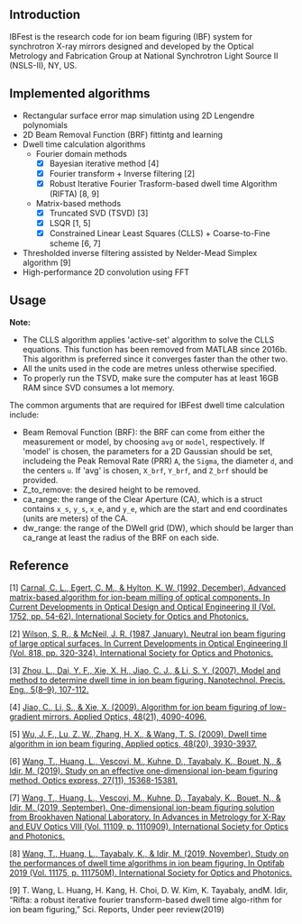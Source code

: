## Introduction
IBFest is the research code for ion beam figuring (IBF) system for synchrotron X-ray mirrors designed and developed by the Optical Metrology and Fabrication Group at National Synchrotron Light Source II (NSLS-II), NY, US. 

## Implemented algorithms
- Rectangular surface error map simulation using 2D Lengendre polynomials
- 2D Beam Removal Function (BRF) fittintg and learning
- Dwell time calculation algorithms
  - Fourier domain methods
    - [x] Bayesian iterative method [4]
    - [x] Fourier transform + Inverse filtering [2]
    - [x] Robust Iterative Fourier Trasform-based dwell time Algorithm (RIFTA) [8, 9]
  - Matrix-based methods
    - [x] Truncated SVD (TSVD) [3]
    - [x] LSQR [1, 5]
    - [x] Constrained Linear Least Squares (CLLS) + Coarse-to-Fine scheme [6, 7]
- Thresholded inverse filtering assisted by Nelder-Mead Simplex algorithm [9]
- High-performance 2D convolution using FFT

## Usage
**Note:**
  - The CLLS algorithm applies 'active-set' algorithm to solve the CLLS equations. This function has been removed from MATLAB since 2016b. This algorithm is preferred since it converges faster than the other two. 
  - All the units used in the code are metres unless otherwise specified.
  - To properly run the TSVD, make sure the computer has at least 16GB RAM since SVD consumes a lot memory.

The common arguments that are required for IBFest dwell time calculation include:
  - Beam Removal Function (BRF): the BRF can come from either the measurement or model, by choosing ```avg``` or ```model```, respectively. If 'model' is chosen, the parameters for a 2D Gaussian should be set, includeing the Peak Removal Rate (PRR) ```A```, the ```Sigma```, the diameter ```d```, and the centers ```u```. If 'avg' is chosen, ```X_brf```, ```Y_brf```, and ```Z_brf``` should be provided. 
  - Z_to_remove: the desired height to be removed. 
  - ca_range: the range of the Clear Aperture (CA), which is a struct contains ```x_s```, ```y_s```, ```x_e```, and ```y_e```, which are the start and end coordinates (units are meters) of the CA. 
  - dw_range: the range of the DWell grid (DW), which should be larger than ca_range at least the radius of the BRF on each side.

## Reference

[1] [Carnal, C. L., Egert, C. M., & Hylton, K. W. (1992, December). Advanced matrix-based algorithm for ion-beam milling of optical components. In Current Developments in Optical Design and Optical Engineering II (Vol. 1752, pp. 54-62). International Society for Optics and Photonics.](https://doi.org/10.1117/12.130719)

[2] [Wilson, S. R., & McNeil, J. R. (1987, January). Neutral ion beam figuring of large optical surfaces. In Current Developments in Optical Engineering II (Vol. 818, pp. 320-324). International Society for Optics and Photonics.](https://doi.org/10.1117/12.978903)

[3] [Zhou, L., Dai, Y. F., Xie, X. H., Jiao, C. J., & Li, S. Y. (2007). Model and method to determine dwell time in ion beam figuring. Nanotechnol. Precis. Eng., 5(8–9), 107-112.](http://en.cnki.com.cn/Article_en/CJFDTotal-NMJM200702009.htm)

[4] [Jiao, C., Li, S., & Xie, X. (2009). Algorithm for ion beam figuring of low-gradient mirrors. Applied Optics, 48(21), 4090-4096.](https://doi.org/10.1364/AO.48.004090)

[5] [Wu, J. F., Lu, Z. W., Zhang, H. X., & Wang, T. S. (2009). Dwell time algorithm in ion beam figuring. Applied optics, 48(20), 3930-3937.](https://doi.org/10.1364/AO.48.003930)

[6] [Wang, T., Huang, L., Vescovi, M., Kuhne, D., Tayabaly, K., Bouet, N., & Idir, M. (2019). Study on an effective one-dimensional ion-beam figuring method. Optics express, 27(11), 15368-15381.](https://doi.org/10.1364/OE.27.015368)

[7] [Wang, T., Huang, L., Vescovi, M., Kuhne, D., Tayabaly, K., Bouet, N., & Idir, M. (2019, September). One-dimensional ion-beam figuring solution from Brookhaven National Laboratory. In Advances in Metrology for X-Ray and EUV Optics VIII (Vol. 11109, p. 1110909). International Society for Optics and Photonics.](https://doi.org/10.1117/12.2526074)

[8] [Wang, T., Huang, L., Tayabaly, K., & Idir, M. (2019, November). Study on the performances of dwell time algorithms in ion beam figuring. In Optifab 2019 (Vol. 11175, p. 111750M). International Society for Optics and Photonics.](https://doi.org/10.1117/12.2536869)

[9] T. Wang, L. Huang, H. Kang, H. Choi, D. W. Kim, K. Tayabaly, andM. Idir, “Rifta: a robust iterative fourier transform-based dwell time algo-rithm for ion beam figuring,” Sci. Reports, Under peer review(2019)
